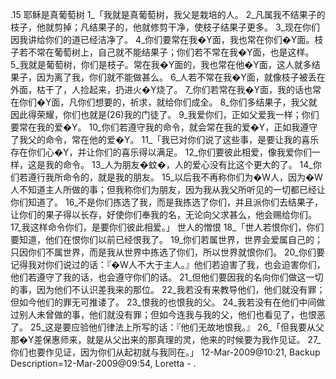 .15 
耶稣是真葡萄树 
1_「我就是真葡萄树，我父是栽培的人。 2_凡属我不结果子的枝子，他就剪掉；凡结果子的，他就修剪干净，使枝子结果子更多。 3_现在你们因我讲给你们的道已经洁净了。 4_你们要常在我�Y面，我也常在你们�Y面。枝子若不常在葡萄树上，自己就不能结果子；你们若不常在我�Y面，也是这样。 5_我就是葡萄树，你们是枝子。常在我�Y面的，我也常在他�Y面，这人就多结果子，因为离了我，你们就不能做甚么。 6_人若不常在我�Y面，就像枝子被丢在外面，枯干了，人捡起来，扔进火�Y烧了。 7_你们若常在我�Y面，我的话也常在你们�Y面，凡你们想要的，祈求，就给你们成全。 8_你们多结果子，我父就因此得荣耀，你们也就是(26)我的门徒了。 9_我爱你们，正如父爱我一样；你们要常在我的爱�Y。 10_你们若遵守我的命令，就会常在我的爱�Y，正如我遵守了我父的命令，常在他的爱�Y。 
11_「我已对你们说了这些事，是要让我的喜乐存在你们心�Y，并让你们的喜乐得以满足。 12_你们要彼此相爱，像我爱你们一样，这是我的命令。 13_人为朋友�蚊�，人的爱心没有比这个更大的了。 14_你们若遵行我所命令的，就是我的朋友。 15_以后我不再称你们为�W人，因为�W人不知道主人所做的事；但我称你们为朋友，因为我从我父所听见的一切都已经让你们知道了。 16_不是你们拣选了我，而是我拣选了你们，并且派你们去结果子，让你们的果子得以长存，好使你们奉我的名，无论向父求甚么，他会赐给你们。 17_我这样命令你们，是要你们彼此相爱。」 
世人的憎恨 
18_「世人若恨你们，你们要知道，他们在恨你们以前已经恨我了。 19_你们若属世界，世界会爱属自己的；只因你们不属世界，而是我从世界中拣选了你们，所以世界就恨你们。 20_你们要记得我对你们说过的话：『�W人不大于主人。』他们若迫害了我，也会迫害你们，他们若遵守了我的话，也会遵守你们的话。 21_但他们要因我的名向你们做这一切的事，因为他们不认识差我来的那位。 22_我若没有来教导他们，他们就没有罪；但如今他们的罪无可推诿了。 23_恨我的也恨我的父。 24_我若没有在他们中间做过别人未曾做的事，他们就没有罪；但如今连我与我的父，他们也看见了，也恨恶了。 25_这是要应验他们律法上所写的话：『他们无故地恨我。』 
26_「但我要从父那�Y差保惠师来，就是从父出来的那真理的灵，他来的时候要为我作见证。 27_你们也要作见证，因为你们从起初就与我同在。」 
12-Mar-2009@10:21, Backup Description=12-Mar-2009@09:54, Loretta - 
.